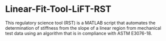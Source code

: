 # Linear-Fit-Tool-LiFT-RST
This regulatory science tool (RST) is a MATLAB script that automates the determination of stiffness from the slope of a linear region from mechanical test data using an algorithm that is in compliance with ASTM E3076-18.
